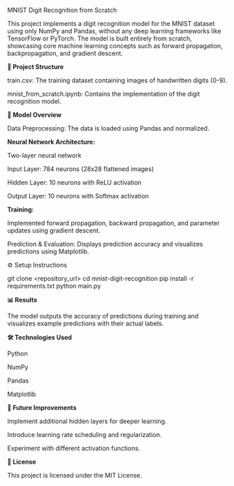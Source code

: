 MNIST Digit Recognition from Scratch

This project implements a digit recognition model for the MNIST dataset using only NumPy and Pandas, without any deep learning frameworks like TensorFlow or PyTorch. The model is built entirely from scratch, showcasing core machine learning concepts such as forward propagation, backpropagation, and gradient descent.

**📂 Project Structure**

train.csv: The training dataset containing images of handwritten digits (0-9).

mnist_from_scratch.ipynb: Contains the implementation of the digit recognition model.

**🚀 Model Overview**

Data Preprocessing: The data is loaded using Pandas and normalized.

**Neural Network Architecture:**

Two-layer neural network

Input Layer: 784 neurons (28x28 flattened images)

Hidden Layer: 10 neurons with ReLU activation

Output Layer: 10 neurons with Softmax activation

**Training:**

Implemented forward propagation, backward propagation, and parameter updates using gradient descent.

Prediction & Evaluation: Displays prediction accuracy and visualizes predictions using Matplotlib.

⚙️ Setup Instructions

git clone <repository_url>
cd mnist-digit-recognition
pip install -r requirements.txt
python main.py

**📊 Results**

The model outputs the accuracy of predictions during training and visualizes example predictions with their actual labels.

**🛠️ Technologies Used**

Python

NumPy

Pandas

Matplotlib

**🎯 Future Improvements**

Implement additional hidden layers for deeper learning.

Introduce learning rate scheduling and regularization.

Experiment with different activation functions.

**📄 License**

This project is licensed under the MIT License.
